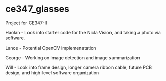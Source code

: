 # ce347_glasses
Project for CE347-II


Haolan - Look into starter code for the Nicla Vision, and taking a photo via software.  

Lance -  Potential OpenCV implemenatation

George - Working on image detection and image summarization  

Will -  Look into frame design, longer camera ribbon cable, future PCB design, and high-level software organization

